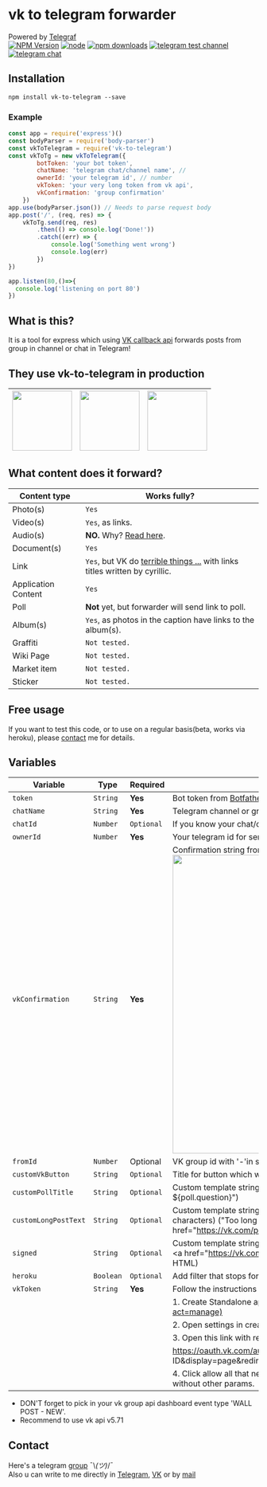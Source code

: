 # vk to telegram forwarder
Powered by [Telegraf](https://github.com/telegraf/telegraf)  
[![NPM Version](https://img.shields.io/npm/v/vk-to-telegram.svg?style=flat-square)](https://www.npmjs.com/package/vk-to-telegram)
[![node](https://img.shields.io/node/v/vk-to-telegram.svg?style=flat-square)](https://www.npmjs.com/package/vk-to-telegram)
[![npm downloads](https://img.shields.io/npm/dm/vk-to-telegram.svg?style=flat-square)](http://npm-stat.com/charts.html?package=vk-to-telegram)
[![telegram test channel](https://img.shields.io/badge/telegram-test%20channel-blue.svg)](https://t.me/vktotgforwarderchannel)
[![telegram chat](https://img.shields.io/badge/telegram-chat-blue.svg)](https://t.me/vktotgforwarder)
## Installation
    npm install vk-to-telegram --save
### Example
```js
const app = require('express')()
const bodyParser = require('body-parser')
const vkToTelegram = require('vk-to-telegram')
const vkToTg = new vkToTelegram({
        botToken: 'your bot token',
        chatName: 'telegram chat/channel name', // 
        ownerId: 'your telegram id', // number
        vkToken: 'your very long token from vk api',
        vkConfirmation: 'group confirmation'
    })
app.use(bodyParser.json()) // Needs to parse request body
app.post('/', (req, res) => {
    vkToTg.send(req, res)
        .then(() => console.log('Done!'))
        .catch((err) => {
            console.log('Something went wrong')
            console.log(err)
        })
}) 

app.listen(80,()=>{
  console.log('listening on port 80')
})  
```
## What is this?  
It is a tool for express which using [VK callback api](https://vk.com/dev/callback_api) forwards posts from group in channel or chat in Telegram!  

## They use vk-to-telegram in production
|[<img src="https://i.imgur.com/pra7Wez.jpg" width="120">](https://vk.com/tavernofoverwatch)|[<img src="https://i.imgur.com/2RR0fXh.png" width="120">](https://vk.com/panzer_sofa) | [<img src="https://i.imgur.com/51DrStx.jpg" width="120">](https://vk.com/oleglivanovgaming) |
|-|-|-|

## What content does it forward?

| Content type | Works fully? |  
| - | - |  
| Photo(s) | `Yes` |
| Video(s) | `Yes`, as links. |  
| Audio(s) | **NO.** Why? [Read here](https://vk.com/dev/audio). |
| Document(s) | `Yes` |
| Link | `Yes`, but VK do [terrible things ...](https://i.imgur.com/vb0LDP4.png) with links titles written by cyrillic. |  
| Application Content | `Yes` |
| Poll | **Not** yet, but forwarder will send link to poll. |
| Album(s) | `Yes`, as photos in the caption have links to the album(s). |
| Graffiti | `Not tested.` |
| Wiki Page | `Not tested.` |
| Market item | `Not tested.` |
| Sticker | `Not tested.` |


## Free usage

If you want to test this code, or to use on a regular basis(beta, works via heroku), please [contact](#contact) me for details.

## Variables
|Variable|Type|Required|Description|
|-|-|-|-|
| `token`|`String`|**Yes**|Bot token from [Botfather](https://t.me/botfather)|
| `chatName`|`String` | **Yes**  | Telegram channel or group link, like '[@tavernofheroes](https://t.me/tavernofoverwatchnews)'|
|`chatId`|`Number`|`Optional`|If you know your chat/channel id, put it here, it will replace chatName parameter|
| `ownerId`|`Number`|**Yes** | Your telegram id for sending error if they are. U can get know it from [@getidsbot](https://t.me/getidsbot)|
| `vkConfirmation`|`String`|**Yes**|Confirmation string from ur group callback api server: <img src="https://i.imgur.com/Gq1bly4.png" width="600">|
|`fromId` |`Number`| Optional | VK group id with '-'in start or nothing, if you don't need check. |
|`customVkButton`|`String`|`Optional`|Title for button which will be added to each post to open it in VK|
|`customPollTitle`|`String`|`Optional`|Custom template string in the title of button with URL to poll("Open poll" -> "Open poll - ${poll.question}")|
|`customLongPostText`|`String`|`Optional`|Custom template string that replace full post text, because it's too long for Telegram(max 4096 characters) ("Too long post... [Read full]" -> "Too long post... \<a href="https://vk.com/poll${poll.owner_id}_${poll.id}">Read full</a>" and parse as HTML)|
|`signed`|`String`|`Optional`|Custom template string that add post signer in the end of Telegram message ("Post By" -> "\n\nPost by \<a href="https://vk.com/id${post.signer_id}">${signer.first_name} ${signer.last_name}</a>" and parse as HTML) |
|`heroku`|`Boolean`|`Optional`|Add filter that stops forwarder if detect that post repeats(Because of app [sleeping](https://devcenter.heroku.com/articles/free-dyno-hours))|
| `vkToken` |`String`| **Yes** | Follow the instructions below:|
||||1. Create Standalone application here: [https://vk.com/apps?act=manage](https://vk.com/apps?act=manage) |
||||2. Open settings in created application and copy application id |
||||3. Open this link with replace your application id: |
||||https://oauth.vk.com/authorize?client_id=YOUR APPLICATION ID&display=page&redirect_uri=http://vk.com/&scope=offline,video,docs&response_type=token&v=5.73|
||||4. Click allow all that need's and it's all! Your token is in query url, do not copy all link, only token without other params.  |

* DON'T forget to pick in your vk group api dashboard event type 'WALL POST - NEW'.
* Recommend to use vk api v5.71

## Contact
Here's a telegram [group](https://t.me/vktotgforwarder) ¯\\_(ツ)_/¯   
Also u can write to me directly in [Telegram](https://t.me/ejnshtein),
[VK](https://vk.com/lbmmbr001) or by [mail](mailto:ejnshtein@dsgstng.com)  